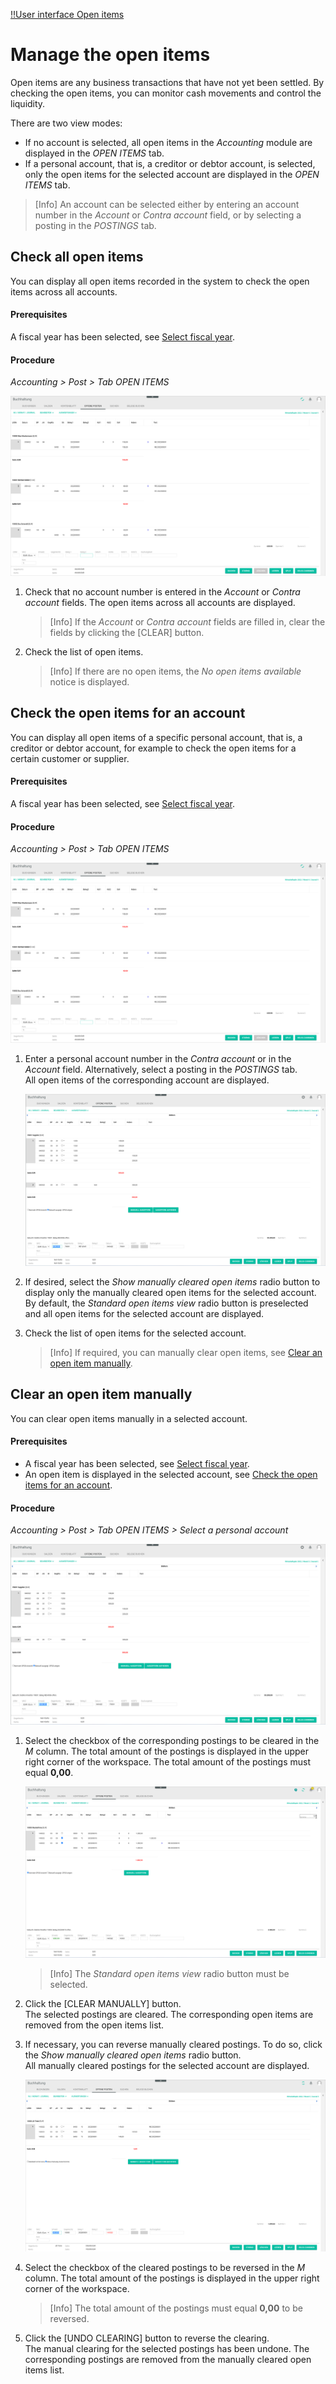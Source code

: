 [!!User interface Open items](../UserInterface/01d_OpenItems.md)

[comment]: <> (Link auf Payment processing / Zahlungsabwicklung, wenn verfügbar)

# Manage the open items

Open items are any business transactions that have not yet been settled. By checking the open items, you can monitor cash movements and control the liquidity.

There are two view modes:

- If no account is selected, all open items in the *Accounting* module are displayed in the *OPEN ITEMS* tab.
- If a personal account, that is, a creditor or debtor account, is selected, only the open items for the selected account are displayed in the *OPEN ITEMS* tab.

> [Info] An account can be selected either by entering an account number in the *Account* or *Contra account* field, or by selecting a posting in the *POSTINGS* tab.  



## Check all open items

You can display all open items recorded in the system to check the open items across all accounts.

#### Prerequisites

A fiscal year has been selected, see [Select fiscal year](./01_SelectFiscalYear.md).

#### Procedure

*Accounting > Post > Tab OPEN ITEMS*

![All open items](../../Assets/Screenshots/RetailSuiteAccounting/Book/OpenItems/AllOpenItems.png "[All open items]")

1. Check that no account number is entered in the *Account* or *Contra account* fields.
    The open items across all accounts are displayed.

    > [Info] If the *Account* or *Contra account* fields are filled in, clear the fields by clicking the [CLEAR] button.

2. Check the list of open items.

    > [Info] If there are no open items, the *No open items available* notice is displayed.



## Check the open items for an account

You can display all open items of a specific personal account, that is, a creditor or debtor account, for example to check the open items for a certain customer or supplier.

#### Prerequisites

A fiscal year has been selected, see [Select fiscal year](./01_SelectFiscalYear.md).

#### Procedure

*Accounting > Post > Tab OPEN ITEMS*

![All open items](../../Assets/Screenshots/RetailSuiteAccounting/Book/OpenItems/AllOpenItems.png "[All open items]")

1. Enter a personal account number in the *Contra account* or in the *Account* field. Alternatively, select a posting in the *POSTINGS* tab.  
    All open items of the corresponding account are displayed.  

    ![Open items for an account](../../Assets/Screenshots/RetailSuiteAccounting/Book/OpenItems/OpenItemsAccount.png "[Open items for an account]")

2. If desired, select the *Show manually cleared open items* radio button to display only the manually cleared open items for the selected account. By default, the *Standard open items view* radio button is preselected and all open items for the selected account are displayed.

3. Check the list of open items for the selected account.

    > [Info] If required, you can manually clear open items, see [Clear an open item manually](#clear-an-open-item-manually).



## Clear an open item manually

You can clear open items manually in a selected account.

#### Prerequisites

- A fiscal year has been selected, see [Select fiscal year](./01_SelectFiscalYear.md).
- An open item is displayed in the selected account, see [Check the open items for an account](#check-the-open-items-for-an-account).

#### Procedure

*Accounting > Post > Tab OPEN ITEMS > Select a personal account*

![Open items for an account](../../Assets/Screenshots/RetailSuiteAccounting/Book/OpenItems/OpenItemsAccount.png "[Open items for an account]")

1. Select the checkbox of the corresponding postings to be cleared in the *M* column.
    The total amount of the postings is displayed in the upper right corner of the workspace. The total amount of the postings must equal **0,00**.

    ![Clear manually](../../Assets/Screenshots/RetailSuiteAccounting/Book/OpenItems/ClearManually.png "[Clear manually]")

    > [Info] The *Standard open items view* radio button must be selected.

2. Click the [CLEAR MANUALLY] button.  
    The selected postings are cleared. The corresponding open items are removed from the open items list.

3. If necessary, you can reverse manually cleared postings. To do so, click the *Show manually cleared open items* radio button.   
    All manually cleared postings for the selected account are displayed.

    ![Manually cleared open items](../../Assets/Screenshots/RetailSuiteAccounting/Book/OpenItems/ManuallyClearedOPOS.png "[Manually cleared open items]")

4. Select the checkbox of the cleared postings to be reversed in the *M* column.
    The total amount of the postings is displayed in the upper right corner of the workspace.

    > [Info] The total amount of the postings must equal **0,00** to be reversed.

5. Click the [UNDO CLEARING] button to reverse the clearing.  
    The manual clearing for the selected postings has been undone. The corresponding postings are removed from the manually cleared open items list.
